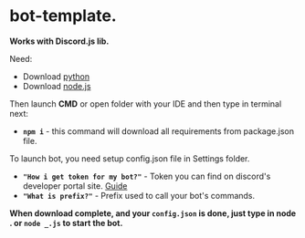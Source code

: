 # bot-template.

**Works with Discord.js lib.**

Need:

- Download [python](https://www.python.org/downloads/)
- Download [node.js](https://nodejs.org/en/download/)

Then launch **CMD** or open folder with your IDE and then type in terminal next:

- **`npm i`** - this command will download all requirements from package.json file.

To launch bot, you need setup config.json file in Settings folder.

- **`"How i get token for my bot?"`** - Token you can find on discord's developer portal site. [Guide](https://www.writebots.com/discord-bot-token/)
- **`"What is prefix?"`** - Prefix used to call your bot's commands.

**When download complete, and your `config.json` is done, just type in node . or `node _.js` to start the bot.**
